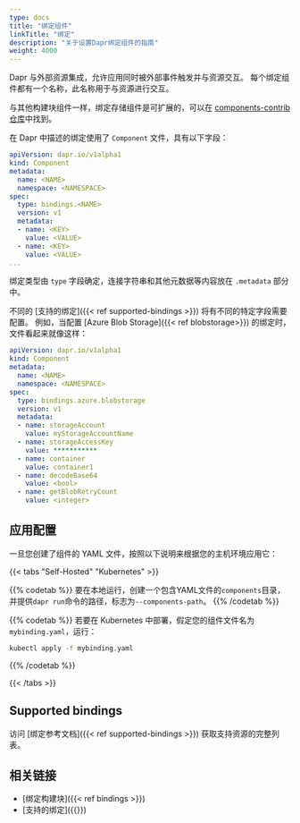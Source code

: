 ```yaml
---
type: docs
title: "绑定组件"
linkTitle: "绑定"
description: "关于设置Dapr绑定组件的指南"
weight: 4000
---
```


Dapr 与外部资源集成，允许应用同时被外部事件触发并与资源交互。 每个绑定组件都有一个名称，此名称用于与资源进行交互。

与其他构建块组件一样，绑定存储组件是可扩展的，可以在 [components-contrib 仓库](https://github.com/dapr/components-contrib)中找到。

在 Dapr 中描述的绑定使用了 `Component` 文件，具有以下字段：

```yaml
apiVersion: dapr.io/v1alpha1
kind: Component
metadata:
  name: <NAME>
  namespace: <NAMESPACE>
spec:
  type: bindings.<NAME>
  version: v1
  metadata:
  - name: <KEY>
    value: <VALUE>
  - name: <KEY>
    value: <VALUE>
...
```

绑定类型由 `type` 字段确定，连接字符串和其他元数据等内容放在 `.metadata` 部分中。

不同的 [支持的绑定]({{< ref supported-bindings >}}) 将有不同的特定字段需要配置。 例如，当配置 [Azure Blob Storage]({{< ref blobstorage>}}) 的绑定时，文件看起来就像这样：

```yaml
apiVersion: dapr.io/v1alpha1
kind: Component
metadata:
  name: <NAME>
  namespace: <NAMESPACE>
spec:
  type: bindings.azure.blobstorage
  version: v1
  metadata:
  - name: storageAccount
    value: myStorageAccountName
  - name: storageAccessKey
    value: ***********
  - name: container
    value: container1
  - name: decodeBase64
    value: <bool>
  - name: getBlobRetryCount
    value: <integer>
```

## 应用配置

一旦您创建了组件的 YAML 文件，按照以下说明来根据您的主机环境应用它：


{{< tabs "Self-Hosted" "Kubernetes" >}}

{{% codetab %}}
要在本地运行，创建一个包含YAML文件的`components`目录，并提供`dapr run`命令的路径，标志为`--components-path`。
{{% /codetab %}}

{{% codetab %}}
若要在 Kubernetes 中部署，假定您的组件文件名为 `mybinding.yaml`，运行：

```bash
kubectl apply -f mybinding.yaml
```
{{% /codetab %}}

{{< /tabs >}}

## Supported bindings

访问 [绑定参考文档]({{< ref supported-bindings >}}) 获取支持资源的完整列表。

## 相关链接
- [绑定构建块]({{< ref bindings >}})
- [支持的绑定]({{<ref supported-bindings >}})